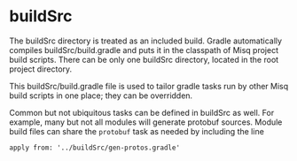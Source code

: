# buildSrc

The buildSrc directory is treated as an included build. Gradle automatically compiles buildSrc/build.gradle and puts it
in the classpath of Misq project build scripts. There can be only one buildSrc directory, located in the root project
directory.

This buildSrc/build.gradle file is used to tailor gradle tasks run by other Misq build scripts in one place; they can be
overridden.

Common but not ubiquitous tasks can be defined in buildSrc as well. For example, many but not all modules will generate
protobuf sources. Module build files can share the `protobuf` task as needed by including the line

```asciidoc
apply from: '../buildSrc/gen-protos.gradle'
``` 

